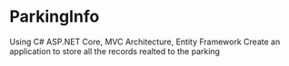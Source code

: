 # ParkingInfo
Using C# ASP.NET Core, MVC Architecture, Entity Framework Create an application to store all the records realted to the parking
